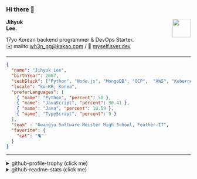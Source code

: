### Hi there 👋
<a href="https://litt.ly/wh3nilvyou">
<img src="https://github.githubassets.com/images/mona-loading-default.gif" width="50px" align="right">
</a>

**Jihyuk\
Lee.**

17yo Korean backend programmer & DevOps Starter.\
:envelope: mailto:wh3n_gg@kakao.com
/
:link: [myself.sver.dev](https://myself.sver.dev)

---

```json
{
  "name": "Jihyuk Lee",
  "birthYear": 2007,
  "techStack": ["Python", "Node.js", "MongoDB", "OCP",  "AWS", "Kubernetes"],
  "locale": "ko-KR, Korea",
  "preferLanguages": [
    { "name": "Python", "percent": 50 },
    { "name": "JavaScript", "percent": 30.41 },
    { "name": "Java", "percent": 10.59 },
    { "name": "TypeScript", "percent": 9 }
  ],
  "team" : "Gwangju Software Meister High School, Feather-IT",
  "favorite": {
    "cat": "🐈"
  }
}
```
---
<details>
  <summary>github-profile-trophy (click me)</summary>
  
![](https://github-profile-trophy.vercel.app/?username=sverdev&row=1&column=8&theme=nord)
  
</details>
<details>
  <summary>github-readme-stats (click me)</summary>
  
<!--START_SECTION:waka-->
![Code Time](http://img.shields.io/badge/Code%20Time-175%20hrs%2057%20mins-blue)

![Lines of code](https://img.shields.io/badge/%EC%A0%80%EB%8A%94%20%EC%97%AC%ED%83%9C%EA%B9%8C%EC%A7%80%20-155.1%20thousand%20%EC%A4%84%EC%9D%98%20%EC%BD%94%EB%93%9C%EB%A5%BC%20%EC%9E%91%EC%84%B1%ED%96%88%EC%96%B4%EC%9A%94.-blue)

**저는 저녁형 인간이에요. 🦉** 

```text
🌞 아침                     39 commits          ███░░░░░░░░░░░░░░░░░░░░░░   13.00 % 
🌆 낮　                     72 commits          ██████░░░░░░░░░░░░░░░░░░░   24.00 % 
🌃 저녁                     131 commits         ███████████░░░░░░░░░░░░░░   43.67 % 
🌙 밤　                     58 commits          █████░░░░░░░░░░░░░░░░░░░░   19.33 % 
```


📊 **저는 이번주를 이렇게 시간을 보냈어요.** 

```text
🕑︎ Timezone: Asia/Seoul

💬 프로그래밍 언어들: 
YAML                     5 hrs 22 mins       █████████░░░░░░░░░░░░░░░░   37.89 % 
TypeScript               5 hrs 20 mins       █████████░░░░░░░░░░░░░░░░   37.66 % 
Docker                   1 hr 53 mins        ███░░░░░░░░░░░░░░░░░░░░░░   13.40 % 
Markdown                 49 mins             █░░░░░░░░░░░░░░░░░░░░░░░░   05.77 % 
Java Properties          18 mins             █░░░░░░░░░░░░░░░░░░░░░░░░   02.21 % 

🔥 에디터들: 
VS Code                  14 hrs 10 mins      █████████████████████████   99.99 % 
IntelliJ                 0 secs              ░░░░░░░░░░░░░░░░░░░░░░░░░   00.01 % 

💻 운영 체제들: 
Windows                  14 hrs 10 mins      █████████████████████████   100.00 % 
```


 Last Updated on 30/11/2023 18:38:48 UTC
<!--END_SECTION:waka-->

</details>

</div>

